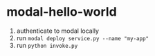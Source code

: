 # modal-hello-world
1. authenticate to modal locally
2. run `modal deploy service.py --name "my-app"`
3. run `python invoke.py`
